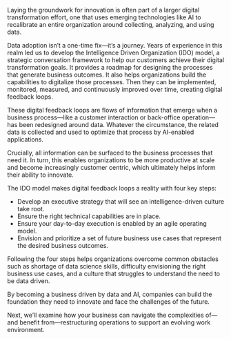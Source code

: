 Laying the groundwork for innovation is often part of a larger digital transformation effort, one that uses emerging technologies like AI to recalibrate an entire organization around collecting, analyzing, and using data.

Data adoption isn’t a one-time fix—it’s a journey. Years of experience in this realm led us to develop the Intelligence Driven Organization (IDO) model, a strategic conversation framework to help our customers achieve their digital transformation goals. It provides a roadmap for designing the processes that generate business outcomes. It also helps organizations build the capabilities to digitalize those processes. Then they can be implemented, monitored, measured, and continuously improved over time, creating digital feedback loops.

These digital feedback loops are flows of information that emerge when a business process—like a customer interaction or back-office operation—has been redesigned around data. Whatever the circumstance, the related data is collected and used to optimize that process by AI-enabled applications.

Crucially, all information can be surfaced to the business processes that need it. In turn, this enables organizations to be more productive at scale and become increasingly customer centric, which ultimately helps inform their ability to innovate.

The IDO model makes digital feedback loops a reality with four key steps:

* Develop an executive strategy that will see an intelligence-driven culture take root.  
* Ensure the right technical capabilities are in place.
* Ensure your day-to-day execution is enabled by an agile operating model.
* Envision and prioritize a set of future business use cases that represent the desired business outcomes.

Following the four steps helps organizations overcome common obstacles such as shortage of data science skills, difficulty envisioning the right business use cases, and a culture that struggles to understand the need to be data driven.

By becoming a business driven by data and AI, companies can build the foundation they need to innovate and face the challenges of the future.

Next, we’ll examine how your business can navigate the complexities of—and benefit from—restructuring operations to support an evolving work environment.
